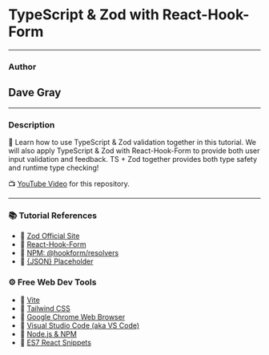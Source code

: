 # TypeScript & Zod with React-Hook-Form

---

### Author

## Dave Gray

---

### Description

🚀 Learn how to use TypeScript & Zod validation together in this tutorial. We will also apply TypeScript & Zod with React-Hook-Form to provide both user input validation and feedback. TS + Zod together provides both type safety and runtime type checking!

📺 [YouTube Video](https://youtu.be/JZjUv_qFtvM) for this repository.

---
### 📚 Tutorial References
- 🔗 [Zod Official Site](https://zod.dev/)
- 🔗 [React-Hook-Form](https://www.react-hook-form.com/)
- 🔗 [NPM: @hookform/resolvers](https://www.npmjs.com/package/@hookform/resolvers)
- 🔗 [{JSON} Placeholder](https://jsonplaceholder.typicode.com/)
  
### ⚙ Free Web Dev Tools
- 🔗 [Vite](https://vitejs.dev/)
- 🔗 [Tailwind CSS](https://tailwindcss.com/docs/guides/vite)
- 🔗 [Google Chrome Web Browser](https://google.com/chrome/)
- 🔗 [Visual Studio Code (aka VS Code)](https://code.visualstudio.com/)
- 🔗 [Node.js & NPM](https://nodejs.org/en/)
- 🔗 [ES7 React Snippets](https://marketplace.visualstudio.com/items?itemName=dsznajder.es7-react-js-snippets)


